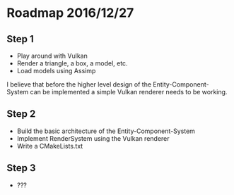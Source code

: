 # Roadmap 2016/12/27

## Step 1
* Play around with Vulkan
* Render a triangle, a box, a model, etc.
* Load models using Assimp

I believe that before the higher level design of the Entity-Component-System can be implemented a simple Vulkan renderer needs to
be working. 

## Step 2
* Build the basic architecture of the Entity-Component-System
* Implement RenderSystem using the Vulkan renderer
* Write a CMakeLists.txt

## Step 3
* ???